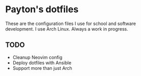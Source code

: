 # Payton's dotfiles
These are the configuration files I use for school and software development. I use Arch Linux. Always a work in progress.

## TODO
- Cleanup Neovim config
- Deploy dotfiles with Ansible
- Support more than just Arch
